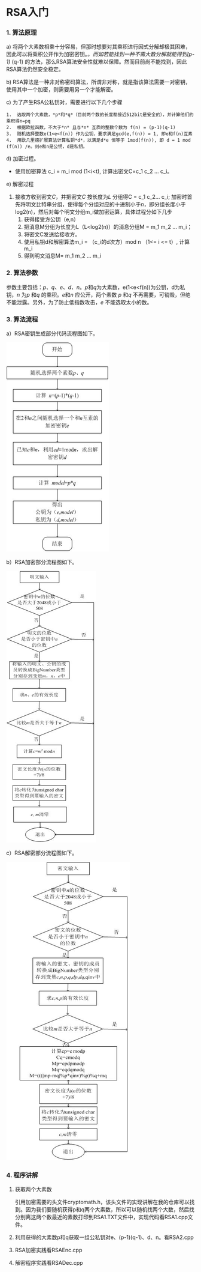 # RSA入门

### 1. 算法原理

a) 将两个大素数相乘十分容易，但那时想要对其乘积进行因式分解却极其困难，因此可以将乘积公开作为加密密钥。*。而如若能找到一种不需大数分解就能得到(p-1)* (q-1) 的方法，那么RSA算法安全性就难以保障。然而目前尚不能找到，因此RSA算法仍然安全稳定。

b) RSA算法是一种非对称密码算法，所谓非对称，就是指该算法需要一对密钥，使用其中一个加密，则需要用另一个才能解密。

c) 为了产生RSA公私钥对，需要进行以下几个步骤

 	1.  选取两个大素数，*p*和*q*（目前两个数的长度都接近512bit是安全的），并计算他们的乘积得n=pq
 	2.  根据欧拉函数，不大于*n* 且与*n* 互质的整数个数为 f(n) = (p-1)(q-1)
 	3.  随机选择整数e(1<e<f(n)) 作为公钥，要求满足gcd(e,f(n)) = 1, 即e和f(n)互素
 	4.  用欧几里德扩展算法计算私钥*d*，以满足d*e 恒等于 1mod(f(n)), 即 d = 1 mod (f(n)) /e。则e和n是公钥，d是私钥。

d) 加密过程。

- 使用加密算法 c_i = m_i mod (1<i<t), 计算出密文C=c_1 c_2 ... c_i。

e) 解密过程

1. 接收方收到密文*C*，并把密文*C* 按长度为*L* 分组得C = c_1 c_2... c_i; 加密时首先将明文比特串分组，使得每个分组对应的十进制小于*n*，即分组长度小于log2(n)，然后对每个明文分组m_i做加密运算，具体过程分如下几步
   1. 获得接受方公钥（e,n）
   2. 把消息M分组为长度为L（L<log2(n)）的消息分组M = m_1 m_2 ... m_i；
   3. 将密文C发送给接收方。
   4. 使用私钥d和解密算法m_i = （c_i的d次方）mod n （1<= i <= t）, 计算m_i
   5. 得到明文消息M= m_1 m_2 ... m_i

### 2. 算法参数

参数主要包括：*p、q、e、d、n*。*p*和*q*为大素数，e(1<e<f(n))为公钥，d为私钥，*n* 为*p* 和*q* 的乘积。*e*和*n* 应公开，两个素数 *p* 和*q* 不再需要，可销毁，但绝不能泄露。另外，为了防止低指数攻击，*e* 不能选取太小的数。

### 3. 算法流程

a）RSA密钥生成部分代码流程图如下。

![生成密钥](/img/getkey.jpg)

b）RSA加密部分流程图如下。

![加密流程](/img/encrypt.jpg)

c）RSA解密部分流程图如下。

![解密环节](/img/decrypt.jpg)

### 4. 程序讲解

1. 获取两个大素数

   引用加密需要的头文件cryptomath.h，该头文件的实现讲解在我的仓库可以找到。因为我们要随机获得p和q两个大素数，所以可以随机找两个大数，然后找分别离这两个数最近的素数打印到RSA1.TXT文件中，实现代码看RSA1.cpp文件。

2. 利用获得的大素数p和q获取一组公私钥对e、(p-1)(q-1)、d、n。看RSA2.cpp

3. RSA加密实践看RSAEnc.cpp

4. 解密程序实践看RSADec.cpp


